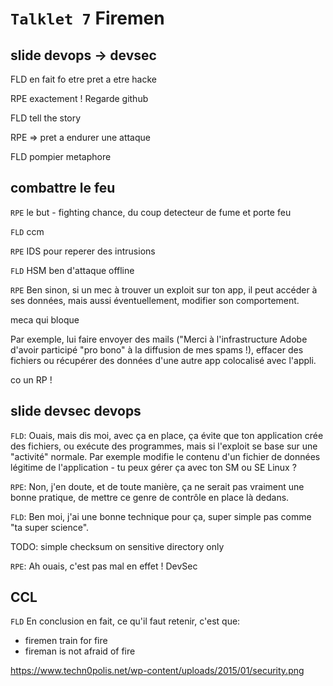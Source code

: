 `Talklet 7` Firemen 
===========

slide devops -> devsec
----

FLD en fait fo etre pret a etre hacke

RPE exactement ! Regarde github

FLD tell the story

RPE => pret a endurer une attaque

FLD pompier metaphore

combattre le feu
----

`RPE` le but - fighting chance, du coup detecteur de fume et porte feu 

`FLD` ccm 

`RPE` IDS pour reperer des intrusions 

`FLD` HSM ben d'attaque offline

`RPE` Ben sinon, si un mec à trouver un exploit sur ton app, il peut accéder à ses données, mais aussi éventuellement, modifier son comportement. 

meca qui bloque

Par exemple, lui faire envoyer des mails ("Merci à l'infrastructure Adobe d'avoir participé "pro bono" à la diffusion de mes spams !), effacer des fichiers ou récupérer des données d'une autre app colocalisé avec l'appli.

co un RP !



slide devsec devops
----

`FLD`: Ouais, mais dis moi, avec ça en place, ça évite que ton application crée des fichiers, ou exécute des programmes, mais si l'exploit se base sur une "activité" normale. Par exemple modifie le contenu d'un fichier de données légitime de l'application - tu peux gérer ça avec ton SM ou SE Linux ?

`RPE`: Non, j'en doute, et de toute manière, ça ne serait pas vraiment une bonne pratique, de mettre ce genre de contrôle en place là dedans.

`FLD`: Ben moi, j'ai une bonne technique pour ça, super simple pas comme  "ta super science". 

TODO: simple checksum on sensitive directory only

`RPE`: Ah ouais, c'est pas mal en effet !  DevSec

CCL
----

`FLD` En conclusion en fait, ce qu'il faut retenir, c'est que:
* firemen train for fire
* fireman is not afraid of fire

https://www.techn0polis.net/wp-content/uploads/2015/01/security.png

